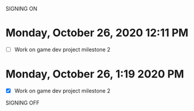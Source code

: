 SIGNING ON
# Monday, October 26, 2020 12:11 PM
- [ ] Work on game dev project milestone 2


# Monday, October 26, 1:19 2020  PM
- [x] Work on game dev project milestone 2

SIGNING OFF